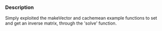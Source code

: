 ### Description

Simply exploited the makeVector and cachemean example functions to
set and get an inverse matrix, through the 'solve' function.